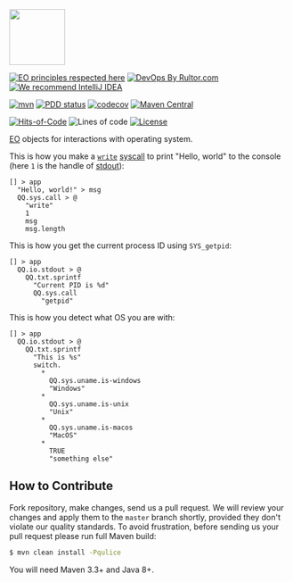 <img src="https://www.yegor256.com/images/books/elegant-objects/cactus.svg" height="100px" />

[![EO principles respected here](https://www.elegantobjects.org/badge.svg)](https://www.elegantobjects.org)
[![DevOps By Rultor.com](http://www.rultor.com/b/objectionary/eo-sys)](http://www.rultor.com/p/objectionary/eo-sys)
[![We recommend IntelliJ IDEA](https://www.elegantobjects.org/intellij-idea.svg)](https://www.jetbrains.com/idea/)

[![mvn](https://github.com/objectionary/eo-sys/actions/workflows/mvn.yml/badge.svg?branch=master)](https://github.com/objectionary/eo-sys/actions/workflows/mvn.yml)
[![PDD status](http://www.0pdd.com/svg?name=objectionary/eo-sys)](http://www.0pdd.com/p?name=objectionary/eo-sys)
[![codecov](https://codecov.io/gh/objectionary/eo-sys/branch/master/graph/badge.svg)](https://codecov.io/gh/objectionary/eo-sys)
[![Maven Central](https://img.shields.io/maven-central/v/org.eolang/eo-sys.svg)](https://maven-badges.herokuapp.com/maven-central/org.eolang/eo-sys)

[![Hits-of-Code](https://hitsofcode.com/github/objectionary/eo-sys)](https://hitsofcode.com/view/github/objectionary/eo-sys)
![Lines of code](https://img.shields.io/tokei/lines/github/objectionary/eo-sys)
[![License](https://img.shields.io/badge/license-MIT-green.svg)](https://github.com/objectionary/eo-sys/blob/master/LICENSE.txt)

[EO](https://www.eolang.org) objects for interactions with operating system.

This is how you make a [`write`](https://man7.org/linux/man-pages/man2/write.2.html) 
[syscall](https://man7.org/linux/man-pages/man2/syscall.2.html) 
to print "Hello, world" to the console (here `1` is the handle of 
[stdout](https://en.wikipedia.org/wiki/Standard_streams)):

```
[] > app
  "Hello, world!" > msg
  QQ.sys.call > @
    "write"
    1
    msg
    msg.length
```

This is how you get the current process ID using `SYS_getpid`:

```
[] > app
  QQ.io.stdout > @
    QQ.txt.sprintf
      "Current PID is %d"
      QQ.sys.call
        "getpid"
```

This is how you detect what OS you are with:

```
[] > app
  QQ.io.stdout > @
    QQ.txt.sprintf
      "This is %s"
      switch.
        * 
          QQ.sys.uname.is-windows
          "Windows"
        * 
          QQ.sys.uname.is-unix
          "Unix"
        * 
          QQ.sys.uname.is-macos
          "MacOS"
        * 
          TRUE
          "something else"
```

## How to Contribute

Fork repository, make changes, send us a pull request.
We will review your changes and apply them to the `master` branch shortly,
provided they don't violate our quality standards. To avoid frustration,
before sending us your pull request please run full Maven build:

```bash
$ mvn clean install -Pqulice
```

You will need Maven 3.3+ and Java 8+.

